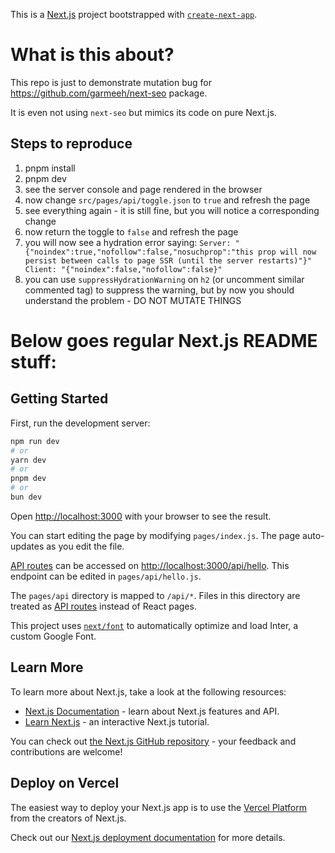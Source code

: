 This is a [Next.js](https://nextjs.org/) project bootstrapped with [`create-next-app`](https://github.com/vercel/next.js/tree/canary/packages/create-next-app).

# What is this about?
This repo is just to demonstrate mutation bug for https://github.com/garmeeh/next-seo package.

It is even not using `next-seo` but mimics its code on pure Next.js.

## Steps to reproduce
1. pnpm install
2. pnpm dev
3. see the server console and page rendered in the browser
4. now change `src/pages/api/toggle.json` to `true` and refresh the page
5. see everything again - it is still fine, but you will notice a corresponding change
6. now return the toggle to `false` and refresh the page
7. you will now see a hydration error saying: `Server: "{"noindex":true,"nofollow":false,"nosuchprop":"this prop will now persist between calls to page SSR (until the server restarts)"}" Client: "{"noindex":false,"nofollow":false}"`
8. you can use `suppressHydrationWarning` on `h2` (or uncomment similar commented tag) to suppress the warning, 
but by now you should understand the problem - DO NOT MUTATE THINGS


# Below goes regular Next.js README stuff:
## Getting Started

First, run the development server:

```bash
npm run dev
# or
yarn dev
# or
pnpm dev
# or
bun dev
```

Open [http://localhost:3000](http://localhost:3000) with your browser to see the result.

You can start editing the page by modifying `pages/index.js`. The page auto-updates as you edit the file.

[API routes](https://nextjs.org/docs/api-routes/introduction) can be accessed on [http://localhost:3000/api/hello](http://localhost:3000/api/hello). This endpoint can be edited in `pages/api/hello.js`.

The `pages/api` directory is mapped to `/api/*`. Files in this directory are treated as [API routes](https://nextjs.org/docs/api-routes/introduction) instead of React pages.

This project uses [`next/font`](https://nextjs.org/docs/basic-features/font-optimization) to automatically optimize and load Inter, a custom Google Font.

## Learn More

To learn more about Next.js, take a look at the following resources:

- [Next.js Documentation](https://nextjs.org/docs) - learn about Next.js features and API.
- [Learn Next.js](https://nextjs.org/learn) - an interactive Next.js tutorial.

You can check out [the Next.js GitHub repository](https://github.com/vercel/next.js/) - your feedback and contributions are welcome!

## Deploy on Vercel

The easiest way to deploy your Next.js app is to use the [Vercel Platform](https://vercel.com/new?utm_medium=default-template&filter=next.js&utm_source=create-next-app&utm_campaign=create-next-app-readme) from the creators of Next.js.

Check out our [Next.js deployment documentation](https://nextjs.org/docs/deployment) for more details.
